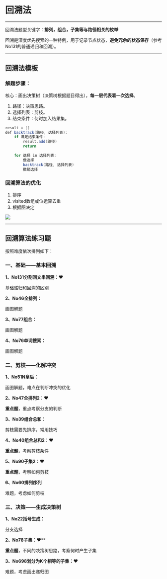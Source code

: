 # 回溯法

------

回溯法题型关键字：**排列，组合，子集等与路径相关的枚举**

回溯是深度优先搜索的一种特例，用于记录节点状态，**避免冗余的状态保存**（参考No131的普通递归和回溯）。

------



## 回溯法模板

### 解题步骤：

核心：画出决策树（决策树根据题目得出），**每一层代表着一次选择**。

1. 路径：决策思路。
2. 选择列表：剪枝。
3. 结束条件：何时加入结果集。

```java
result = []
def backtrack(路径, 选择列表):
    if 满足结束条件:
        result.add(路径)
        return
    
    for 选择 in 选择列表:
        做选择
        backtrack(路径, 选择列表)
        撤销选择
```

### 回溯算法的优化

1. 排序
2. visited数组或位运算去重
3. 根据图决定

 ![](images/screenshot_1590422801198.png) 

------



## 回溯算法练习题

按照难度依次排列如下：

### 一、基础——基本回溯

**1、No131分割回文串回溯：❤**

基础递归和回溯的区别

**2、No46全排列：**

画图解题

**3、No77组合：**

画图解题

**4、No76单词搜索：**

画图解题

### 二、剪枝——化解冲突

**1、No51N皇后：**

画图解题，难点在判断冲突的优化

**2、No47全排列2：❤**

**重点题**，重点考察分支的判断

**3、No39组合总和：**

剪枝需要先排序，常用技巧

**4、No40组合总和2：❤**

**重点题**，考察剪枝条件

**5、No90子集2：❤**

**重点题**，考察如何剪枝

**6、No60排列序列**

难题，考虑如何剪枝

### 三、决策——生成决策树

**1、No22括号生成：**

分支选择

**2、No78子集：❤****

**重点题**，不同的决策树思路，考察何时产生子集

**3、No698划分为K个相等的子集：❤**

难题，考虑画出递归图





